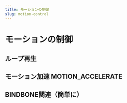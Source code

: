 ```yaml
---
title: モーションの制御
slug: motion-control
---
```

# モーションの制御

## ループ再生

## モーション加速 MOTION_ACCELERATE

## BINDBONE関連（簡単に）
